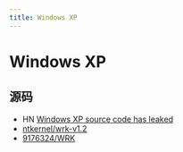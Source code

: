 ```yaml
---
title: Windows XP
---
```


# Windows XP

## 源码

- HN [Windows XP source code has leaked](https://news.ycombinator.com/item?id=24586708)
- [ntkernel/wrk-v1.2](https://github.com/ntkernel/wrk-v1.2)
- [9176324/WRK](https://github.com/9176324/WRK)
